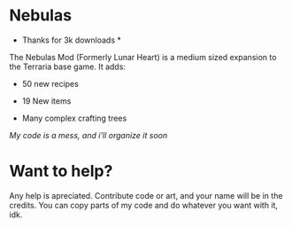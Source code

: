 # Nebulas
* Thanks for 3k downloads *

The Nebulas Mod (Formerly Lunar Heart) is a medium sized expansion to the Terraria base game. It adds:

* 50 new recipes

* 19 New items

* Many complex crafting trees


*My code is a mess, and i'll organize it soon*

# Want to help?

Any help is apreciated. Contribute code or art, and your name will be in the credits. You can copy parts of my code and do whatever you want with it, idk.
